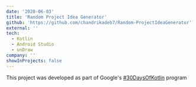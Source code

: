 ```yaml
---
date: '2020-06-03'
title: 'Random Project Idea Generator'
github: 'https://github.com/chandrikadeb7/Random-ProjectIdeaGenerator'
external: ''
tech:
  - Kotlin
  - Android Studio
  - unDraw
company: ''
showInProjects: false
---
```


This project was developed as part of Google's [#30DaysOfKotlin](https://eventsonair.withgoogle.com/events/kotlin) program
